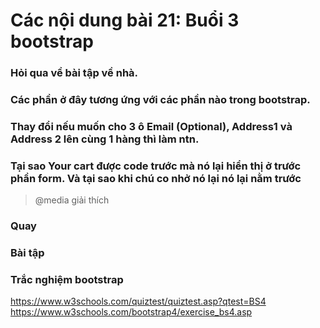 # Các nội dung bài 21: Buổi 3 bootstrap
### Hỏi qua về bài tập về nhà.
### Các phần ở đây tương ứng với các phần nào trong bootstrap.
### Thay đổi nếu muốn cho 3 ô Email (Optional), Address1 và Address 2 lên cùng 1 hàng thì làm ntn.
### Tại sao Your cart được code trước mà nó lại hiển thị ở trước phần form. Và tại sao khi chú co nhở nó lại nó lại nằm trước
> @media giải thích
### Quay
### Bài tập

### Trắc nghiệm bootstrap
https://www.w3schools.com/quiztest/quiztest.asp?qtest=BS4
https://www.w3schools.com/bootstrap4/exercise_bs4.asp

